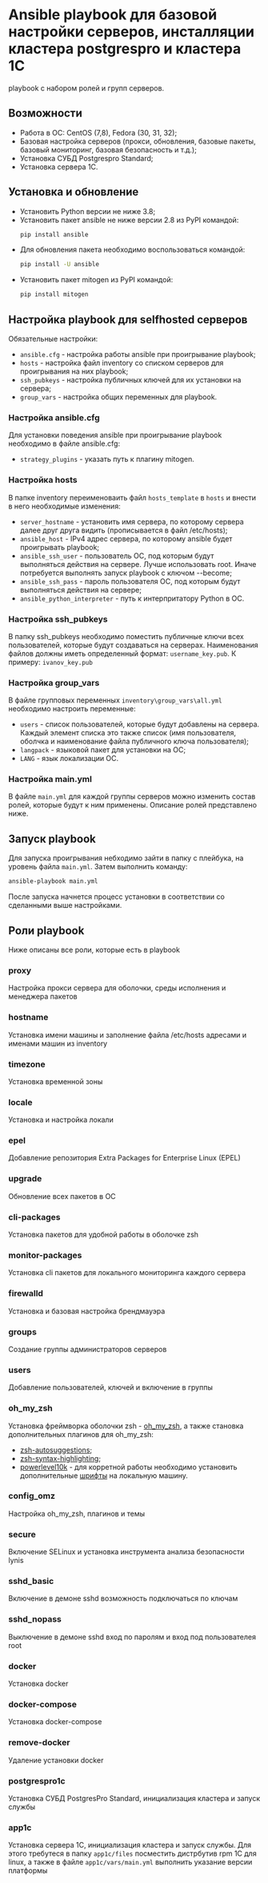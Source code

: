 # Ansible playbook для базовой настройки серверов, инсталляции кластера postgrespro и кластера 1С

playbook с набором ролей и групп серверов.

## Возможности

* Работа в ОС: CentOS (7,8), Fedora (30, 31, 32);
* Базовая настройка серверов (прокси, обновления, базовые пакеты, базовый мониторинг, базовая безопасность и т.д.);
* Установка СУБД Postgrespro Standard;
* Установка сервера 1С.

## Установка и обновление

* Установить Python версии не ниже 3.8;
* Установить пакет ansible не ниже версии 2.8 из PyPI командой:
    ```sh
    pip install ansible
    ```
* Для обновления пакета необходимо воспользоваться командой:
    ```sh
    pip install -U ansible
    ```
* Установить пакет mitogen из PyPI командой:
    ```sh
    pip install mitogen
    ```

## Настройка playbook для selfhosted серверов
Обязательные настройки:
* `ansible.cfg` - настройка работы ansible при проигрывание playbook;
* `hosts` -  настройка файл inventory со списком серверов для проигрывания на них playbook;
* `ssh_pubkeys` -  настройка публичных ключей для их установки на сервера;
* `group_vars` -  настройка общих переменных для playbook.

### Настройка ansible.cfg
Для установки поведения ansible при проигрывание playbook необходимо в файле ansible.cfg:
* `strategy_plugins` - указать путь к плагину mitogen.

### Настройка hosts
В папке inventory переименоваить файл `hosts_template` в `hosts` и внести в него необходимые изменения:
* `server_hostname` - установить имя сервера, по которому сервера далее друг друга видить (прописывается в файл /etc/hosts);
* `ansible_host` - IPv4 адрес сервера, по которому ansible будет проигрывать playbook;
* `ansible_ssh_user` - пользователь ОС, под которым будут выполняться действия на сервере. Лучше использовать root. Иначе потребуется выполнять запуск playbook с ключом --become;
* `ansible_ssh_pass` - пароль пользователя ОС, под которым будут выполняться действия на сервере;
* `ansible_python_interpreter` - путь к интерпритатору Python в OC.

### Настройка ssh_pubkeys
В папку ssh_pubkeys необходимо поместить публичные ключи всех пользователей, которые будут создаваться на серверах. Наименования файлов должны иметь определенный формат: `username_key.pub`. К примеру: `ivanov_key.pub`

### Настройка group_vars 
В файле групповых переменных `inventory\group_vars\all.yml` необходимо настроить переменные:
* `users` - список пользователей, которые будут добавлены на сервера. Каждый элемент списка это также список (имя пользователя, оболчка и наименование файла публичного ключа пользователя);
* `langpack` - языковой пакет для установки на ОС;
* `LANG` - язык локализации ОС.

### Настройка main.yml
В файле `main.yml` для каждой группы серверов можно изменить состав ролей, которые будут к ним применены. Описание ролей представлено ниже.

## Запуск playbook
Для запуска проигрывания небходимо зайти в папку с плейбука, на уровень файла `main.yml`. Затем выполнить команду:
```sh
ansible-playbook main.yml
```
После запуска начнется процесс установки в соответствии со сделанными выше настройками.

## Роли playbook
Ниже описаны все роли, которые есть в playbook
### proxy
Настройка прокси сервера для оболочки, среды исполнения и менеджера пакетов
### hostname
Установка имени машины и заполнение файла /etc/hosts адресами и именами машин из inventory
### timezone
Установка временной зоны
### locale
Установка и настройка локали
### epel
Добавление репозитория Extra Packages for Enterprise Linux (EPEL)
### upgrade
Обновление всех пакетов в ОС
### cli-packages
Установка пакетов для удобной работы в оболочке zsh
### monitor-packages
Установка cli пакетов для локального мониторинга каждого сервера
### firewalld
Установка и базовая настройка брендмауэра
### groups
Создание группы администраторов серверов
### users
Добавление пользователей, ключей и включение в группы
### oh_my_zsh
Установка фреймворка оболочки zsh - [oh_my_zsh](https://github.com/ohmyzsh/ohmyzsh), а также становка дополнительных плагинов для oh_my_zsh:
* [zsh-autosuggestions](https://github.com/zsh-users/zsh-autosuggestions);
* [zsh-syntax-highlighting](https://github.com/zsh-users/zsh-syntax-highlighting);
* [powerlevel10k](https://github.com/romkatv/powerlevel10k) - для корретной работы необходимо установить дополнительные [шрифты](https://github.com/romkatv/powerlevel10k#meslo-nerd-font-patched-for-powerlevel10k) на локальную машину.
### config_omz
Настройка oh_my_zsh, плагинов и темы
### secure
Включение SELinux и установка инструмента анализа безопасности lynis
### sshd_basic
Включение в демоне sshd возможность подключаться по ключам
### sshd_nopass
Выключение в демоне sshd вход по паролям и вход под пользователея root
### docker
Установка docker
### docker-compose
Установка docker-compose
### remove-docker
Удаление установки docker
### postgrespro1c
Установка СУБД PostgresPro Standard, инициализация кластера и запуск службы
### app1c
Установка сервера 1С, инициализация кластера и запуск службы. Для этого требутеся в папку `app1c/files` посместить дистрбутив rpm 1С для linux, а также в файле `app1c/vars/main.yml` выполнить указание версии платформы
